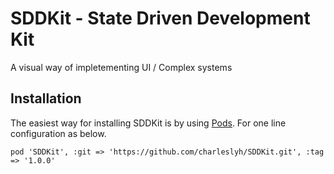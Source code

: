 # SDDKit - State Driven Development Kit
A visual way of impletementing UI / Complex systems

## Installation
The easiest way for installing SDDKit is by using [Pods](https://cocoapods.org/). For one line configuration as below.
```
pod 'SDDKit', :git => 'https://github.com/charleslyh/SDDKit.git', :tag => '1.0.0'
```